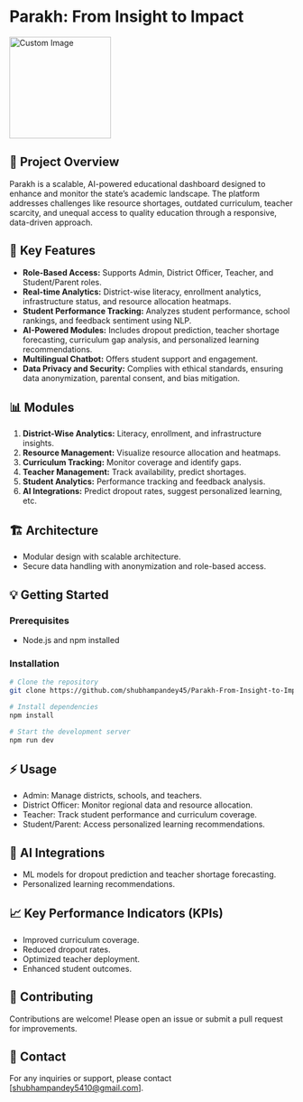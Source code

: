 # Parakh: From Insight to Impact
<img src="https://github.com/user-attachments/assets/451ec875-f07c-4de2-8bb2-fd127bdbba10" alt="Custom Image" width="180" height="180">

## 📌 Project Overview

Parakh is a scalable, AI-powered educational dashboard designed to enhance and monitor the state’s academic landscape. The platform addresses challenges like resource shortages, outdated curriculum, teacher scarcity, and unequal access to quality education through a responsive, data-driven approach.

## 🚀 Key Features

* **Role-Based Access:** Supports Admin, District Officer, Teacher, and Student/Parent roles.
* **Real-time Analytics:** District-wise literacy, enrollment analytics, infrastructure status, and resource allocation heatmaps.
* **Student Performance Tracking:** Analyzes student performance, school rankings, and feedback sentiment using NLP.
* **AI-Powered Modules:** Includes dropout prediction, teacher shortage forecasting, curriculum gap analysis, and personalized learning recommendations.
* **Multilingual Chatbot:** Offers student support and engagement.
* **Data Privacy and Security:** Complies with ethical standards, ensuring data anonymization, parental consent, and bias mitigation.

## 📊 Modules

1. **District-Wise Analytics:** Literacy, enrollment, and infrastructure insights.
2. **Resource Management:** Visualize resource allocation and heatmaps.
3. **Curriculum Tracking:** Monitor coverage and identify gaps.
4. **Teacher Management:** Track availability, predict shortages.
5. **Student Analytics:** Performance tracking and feedback analysis.
6. **AI Integrations:** Predict dropout rates, suggest personalized learning, etc.

## 🏗️ Architecture

* Modular design with scalable architecture.
* Secure data handling with anonymization and role-based access.

## 💡 Getting Started

### Prerequisites

* Node.js and npm installed

### Installation

```bash
# Clone the repository
git clone https://github.com/shubhampandey45/Parakh-From-Insight-to-Impact.git

# Install dependencies
npm install

# Start the development server
npm run dev
```

## ⚡ Usage

* Admin: Manage districts, schools, and teachers.
* District Officer: Monitor regional data and resource allocation.
* Teacher: Track student performance and curriculum coverage.
* Student/Parent: Access personalized learning recommendations.

## 🤖 AI Integrations

* ML models for dropout prediction and teacher shortage forecasting.
* Personalized learning recommendations.

## 📈 Key Performance Indicators (KPIs)

* Improved curriculum coverage.
* Reduced dropout rates.
* Optimized teacher deployment.
* Enhanced student outcomes.

## 💬 Contributing

Contributions are welcome! Please open an issue or submit a pull request for improvements.

## 📧 Contact

For any inquiries or support, please contact \[[shubhampandey5410@gmail.com](mailto:your-email@example.com)].

